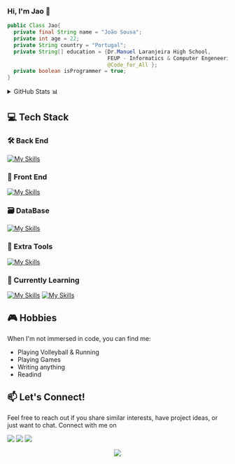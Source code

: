 ### Hi, I'm Jao 🫠

```java
public Class Jao{
  private final String name = "João Sousa";
  private int age = 22;
  private String country = "Portugal";
  private String[] education = {Dr.Manuel Laranjeira High School,
                                FEUP - Informatics & Computer Engeneering,
                                @Code_for_All };
  private boolean isProgrammer = true;
}

```

<details>
  <summary>GitHub Stats 📊 </summary>
  <div align="center">
    <img src="https://github-readme-stats.vercel.app/api?hide_title=false&hide_rank=false&show_icons=true&include_all_commits=true&count_private=true&disable_animations=false&theme=tokyonight&locale=en&hide_border=false&username=JaoSousa9" height="150" alt="stats graph"  />
    <img src="https://github-readme-stats.vercel.app/api/top-langs?locale=en&hide_title=false&layout=compact&card_width=320&langs_count=5&theme=tokyonight&hide_border=false&username=JaoSousa9" height="150" alt="languages graph"  />
  </div>
</details>

## 💻 Tech Stack

### 🛠️ Back End
[![My Skills](https://skillicons.dev/icons?i=java,hibernate,spring&theme=dark)](https://skillicons.dev)
### 🎨 Front End
[![My Skills](https://skillicons.dev/icons?i=js,html,css,jquery,bootstrap&theme=dark)](https://skillicons.dev)
### 🗃️ DataBase
[![My Skills](https://skillicons.dev/icons?i=mysql&theme=dark)](https://skillicons.dev)
### 🔗 Extra Tools
[![My Skills](https://skillicons.dev/icons?i=vscode,idea,linux,powershell,git,maven,vim,postman&theme=dark)](https://skillicons.dev)
###  🌱 Currently Learning
[![My Skills](https://skillicons.dev/icons?i=dotnet,cs,unity,wasm&theme=dark)](https://skillicons.dev)
[![My Skills](https://skillicons.dev/icons?i=threejs,react&theme=dark)](https://skillicons.dev)

## 🎮 Hobbies

When I'm not immersed in code, you can find me:

- Playing Volleyball & Running
- Playing Games
- Writing anything
- Readind 

## 📫 Let's Connect!
Feel free to reach out if you share similar interests, have project ideas, or just want to chat. Connect with me on


<a target="_blank" href="https://www.linkedin.com/in/joaosousa19/"><img src="https://img.shields.io/badge/LinkedIn-0077B5?style=for-the-badge&logo=linkedin&logoColor=white"></a>
<a target="_blank" href="mailto:joao.bernardo.s10@gmail.com"><img src="https://img.shields.io/badge/Gmail-D14836?style=for-the-badge&logo=gmail&logoColor=white"></a>
<a target="_blank" href="https://wa.me/+351927366000"><img src="https://img.shields.io/badge/WhatsApp-25D366?style=for-the-badge&logo=gmail&logoColor=white"></a>
<p align="center">
  <img src="https://capsule-render.vercel.app/api?type=waving&color=gradient&height=100&section=footer"/>
</p>
<!--
**JaoSousa9/JaoSousa9** is a ✨ _special_ ✨ repository because its `README.md` (this file) appears on your GitHub profile.

Here are some ideas to get you started:

- 🔭 I’m currently working on ...
- 🌱 I’m currently learning ...
- 👯 I’m looking to collaborate on ...
- 🤔 I’m looking for help with ...
- 💬 Ask me about ...
- 📫 How to reach me: ...
- 😄 Pronouns: ...
- ⚡ Fun fact: ...
-->
